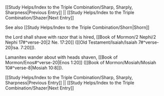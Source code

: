 [[Study Helps/Index to the Triple Combination/Sharp, Sharply, Sharpness|Previous Entry]]  ||  [[Study Helps/Index to the Triple Combination/Shazer|Next Entry]]

 See also [[Study Helps/Index to the Triple Combination/Shorn|Shorn]]

 the Lord shall shave with razor that is hired, [[Book of Mormon/2 Nephi/2 Nephi 17#^verse-20|2 Ne. 17:20]] ([[Old Testament/Isaiah/Isaiah 7#^verse-20|Isa. 7:20]]).

 Lamanites wander about with heads shaven, [[Book of Mormon/Enos#^verse-20|Enos 1:20]] ([[Book of Mormon/Mosiah/Mosiah 10#^verse-8|Mosiah 10:8]]).

[[Study Helps/Index to the Triple Combination/Sharp, Sharply, Sharpness|Previous Entry]]  ||  [[Study Helps/Index to the Triple Combination/Shazer|Next Entry]]